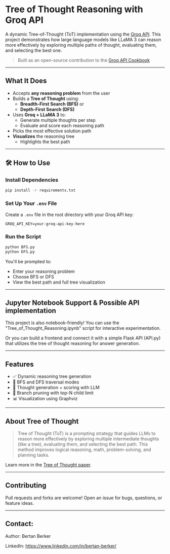 # Tree of Thought Reasoning with Groq API

A dynamic Tree-of-Thought (ToT) implementation using the [Groq API](https://console.groq.com/docs). This project demonstrates how large language models like LLaMA 3 can reason more effectively by exploring multiple paths of thought, evaluating them, and selecting the best one.

> Built as an open-source contribution to the [Groq API Cookbook](https://github.com/groq/groq-api-cookbook)

---

## What It Does

- Accepts **any reasoning problem** from the user
- Builds a **Tree of Thought** using:
  - **Breadth-First Search (BFS)** or
  - **Depth-First Search (DFS)**
- Uses **Groq + LLaMA 3** to:
  - Generate multiple thoughts per step
  - Evaluate and score each reasoning path
- Picks the most effective solution path
- **Visualizes** the reasoning tree
  - Highlights the best path

---

## 🛠 How to Use

### Install Dependencies

```bash
pip install -r requirements.txt
```
### Set Up Your `.env` File

Create a `.env` file in the root directory with your Groq API key:

```env
GROQ_API_KEY=your-groq-api-key-here
```

### Run the Script

```bash
python BFS.py
python DFS.py
```

You'll be prompted to:
- Enter your reasoning problem
- Choose BFS or DFS
- View the best path and full tree visualization

---

## Jupyter Notebook Support & Possible API implementation

This project is also notebook-friendly! You can use the "Tree_of_Thought_Reasoning.ipynb" script for interactive experimentation.

Or you can build a frontend and connect it with a simple Flask API (API.py) that utilizes the tree of thought reasoning for answer generation.

---

## Features

- ✅ Dynamic reasoning tree generation
- 🔄 BFS and DFS traversal modes
- 🧠 Thought generation + scoring with LLM
- 🌱 Branch pruning with top-N child limit
- 📊 Visualization using Graphviz

---

## About Tree of Thought

> Tree of Thought (ToT) is a prompting strategy that guides LLMs to reason more effectively by exploring multiple intermediate thoughts (like a tree), evaluating them, and selecting the best path. This method improves logical reasoning, math, problem-solving, and planning tasks.

Learn more in the [Tree of Thought paper](https://arxiv.org/abs/2305.10601).

---

## Contributing

Pull requests and forks are welcome! Open an issue for bugs, questions, or feature ideas.

---

## Contact:
Author: Bertan Berker

LinkedIn: https://www.linkedin.com/in/bertan-berker/